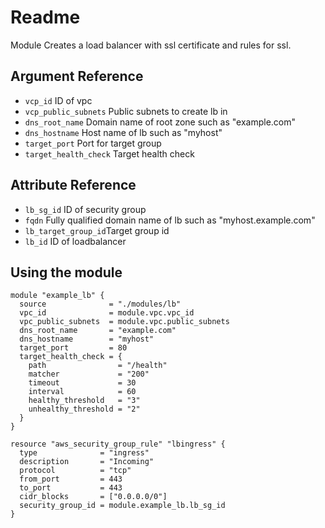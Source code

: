 # Readme

Module Creates a load balancer with ssl certificate and rules for ssl.
## Argument Reference

 * ```vcp_id``` ID of vpc
 * ```vcp_public_subnets``` Public subnets to create lb in
 * ```dns_root_name``` Domain name of root zone such as "example.com"
 * ```dns_hostname``` Host name of lb such as "myhost"
 * ```target_port``` Port for target group
 * ```target_health_check``` Target health check

## Attribute Reference

 * ```lb_sg_id``` ID of security group
 * ```fqdn``` Fully qualified domain name of lb such as "myhost.example.com"
 * ```lb_target_group_id```Target group id 
 * ```lb_id``` ID of loadbalancer
 
 ## Using the module

```hcl
module "example_lb" {
  source              = "./modules/lb"
  vpc_id              = module.vpc.vpc_id
  vpc_public_subnets  = module.vpc.public_subnets
  dns_root_name       = "example.com"
  dns_hostname        = "myhost"
  target_port         = 80
  target_health_check = {
    path                = "/health"
    matcher             = "200"
    timeout             = 30
    interval            = 60
    healthy_threshold   = "3"
    unhealthy_threshold = "2"
  }
}

resource "aws_security_group_rule" "lbingress" {
  type              = "ingress"
  description       = "Incoming"
  protocol          = "tcp"
  from_port         = 443
  to_port           = 443
  cidr_blocks       = ["0.0.0.0/0"]
  security_group_id = module.example_lb.lb_sg_id
}
```